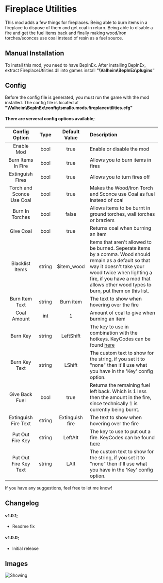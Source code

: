 # Fireplace Utilities
This mod adds a few things for fireplaces. Being able to burn items in a fireplace to dispose of them and get coal in return. Being able to disable a fire and get the fuel items back and finally making wood/iron torches/sconces use coal instead of resin as a fuel source.

## Manual Installation
To install this mod, you need to have BepInEx. After installing BepInEx, extract FireplaceUtilities.dll into games install **"\Valheim\BepInEx\plugins"**

## Config
Before the config file is generated, you must run the game with the mod installed. The config file is located at **"\Valheim\BepInEx\config\smallo.mods.fireplaceutilities.cfg"**

#### There are serveral config options available;
| Config Option | Type | Default Value | Description |
|:-------------:|:-----------:|:-----------:|:-----------|
| Enable Mod | bool | true | Enable or disable the mod |
| Burn Items In Fire | bool | true | Allows you to burn items in fires |
| Extinguish Fires | bool | true | Allows you to turn fires off |
| Torch and Sconce Use Coal | bool | true | Makes the Wood/Iron Torch and Sconce use Coal as fuel instead of coal |
| Burn In Torches | bool | false | Allows items to be burnt in ground torches, wall torches or braziers |
| Give Coal | bool | true | Returns coal when burning an item |
| Blacklist Items | string | $item_wood | Items that aren't allowed to be burned. Seperate items by a comma. Wood should remain as a default so that way it doesn't take your wood twice when lighting a fire, if you have a mod that allows other wood types to burn, put them on this list. |
| Burn Item Text | string | Burn item | The text to show when hovering over the fire |
| Coal Amount | int | 1 | Amount of coal to give when burning an item |
| Burn Key | string | LeftShift | The key to use in combination with the hotkeys. KeyCodes can be found [here](https://docs.unity3d.com/ScriptReference/KeyCode.html) |
| Burn Key Text | string | LShift | The custom text to show for the string, if you set it to "none" then it'll use what you have in the 'Key' config option. |
| Give Back Fuel | bool | true | Returns the remaining fuel left back. Which is 1 less then the amount in the fire, since technically 1 is currently being burnt. |
| Extinguish Fire Text | string | Extinguish fire | The text to show when hovering over the fire |
| Put Out Fire Key | string | LeftAlt | The key to use to put out a fire. KeyCodes can be found [here](https://docs.unity3d.com/ScriptReference/KeyCode.html) |
| Put Out Fire Key Text | string | LAlt | The custom text to show for the string, if you set it to "none" then it'll use what you have in the 'Key' config option. |

If you have any suggestions, feel free to let me know!

## Changelog

#### v1.0.1;
* Readme fix

#### v1.0.0;
* Initial release

## Images

![Showing](https://fivem.fail/gta5/Misc/N_0xa1183bcfee0f93d1/sVuCbLoPwp.png)